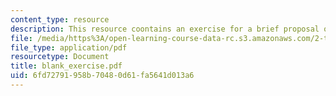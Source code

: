 ```yaml
---
content_type: resource
description: This resource coontains an exercise for a brief proposal of the thesis.
file: /media/https%3A/open-learning-course-data-rc.s3.amazonaws.com/2-tha-undergraduate-thesis-for-course-2-a-january-iap-2007/6fd72791958b70480d61fa5641d013a6_blank_exercise.pdf
file_type: application/pdf
resourcetype: Document
title: blank_exercise.pdf
uid: 6fd72791-958b-7048-0d61-fa5641d013a6
---
```

